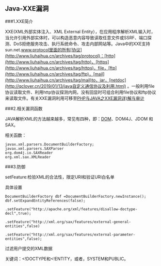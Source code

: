 ## Java-XXE漏洞

###1.XXE简介

XXE(XML外部实体注入、XML External Entity），在应用程序解析XML输入时，当允许引用外部实体时，可以构造恶意内容导致读取任意文件或SSRF、端口探测、DoS拒绝服务攻击、执行系统命令、攻击内部网站等。Java中的XXE支持sun.net.www.protocol里面的所有[协议](http://www.liuhaihua.cn/archives/tag/protocol)：[http](http://www.liuhaihua.cn/archives/tag/http)，[https](http://www.liuhaihua.cn/archives/tag/https)，file，[ftp](http://www.liuhaihua.cn/archives/tag/ftp)，[mail](http://www.liuhaihua.cn/archives/tag/mail)to，jar，[netdoc](http://qclover.cn/2019/01/13/java自定义通信协议及利用.html) 。一般利用file协议读取文件、利用http协议探测内网，没有回显时可组合利用file协议和ftp协议来读取文件。有关XXE漏洞利用可移至[PHP与JAVA之XXE漏洞详)解与审计](http://qclover.cn/2019/11/14/PHP与JAVA之XXE漏洞详解与审计.html)

###2.相关漏洞函数

JAVA解析XML的方法越来越多，常见有四种，即：[DOM](http://www.liuhaihua.cn/archives/tag/dom)、DOM4J、JDOM 和SAX。

相关函数：

```
javax.xml.parsers.DocumentBuilderFactory;
javax.xml.parsers.SAXParser
org.dom4j.io.SAXReader
org.xml.sax.XMLReader
```

###3.防御

setFeature:检验XML的合法性，限定URI和验证URI白名单

具体设置

```
DocumentBuilderFactory dbf =DocumentBuilderFactory.newInstance();
dbf.setExpandEntityReferences(false);

.setFeature("http://apache.org/xml/features/disallow-doctype-decl",true);

.setFeature("http://xml.org/sax/features/external-general-entities",false)

.setFeature("http://xml.org/sax/features/external-parameter-entities",false);

```

过滤用户提交的XML数据

关键词：<!DOCTYPE和<!ENTITY，或者，SYSTEM和PUBLIC。